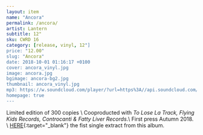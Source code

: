 ```yaml
---
layout: item
name: "Ancora"
permalink: /ancora/
artist: Lantern
subtitle: 12"
sku: CWRD 16
category: [release, vinyl, 12"]
price: "12.00"
slug: "Ancora"
date: 2018-10-01 01:16:17 +0100
cover: ancora_vinyl.jpg
image: ancora.jpg
bgimage: ancora-bg2.jpg
thumbnail: ancora_vinyl.jpg
mp3: https://w.soundcloud.com/player/?url=https%3A//api.soundcloud.com/playlists/616195509%3Fsecret_token%3Ds-mR3x9&color=%23ff5500&auto_play=false&hide_related=false&show_comments=true&show_user=true&show_reposts=false&show_teaser=true&visual=true
homepage: true
---
```


Limited edition of 300 copies \\
Cooproducted with *To Lose La Track, Flying Kids Records, Controcanti & Fatty Liver Records*.\\
First press Autumn 2018. \\
[HERE](https://www.cowardrecords.com/cimitero/){:target="_blank"} the fist single extract from this album.

